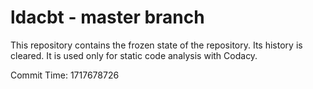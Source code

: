 # ldacbt - master branch

This repository contains the frozen state of the repository.
Its history is cleared. It is used only for static code
analysis with Codacy.

Commit Time: 1717678726